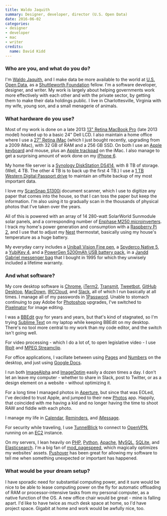 ```yaml
---
title: Waldo Jaquith
summary: Designer, developer, director (U.S. Open Data)
date: 2016-06-02
categories:
- designer
- developer
- mac
- writer
credits:
  name: David Kidd
---
```


### Who are you, and what do you do?

I'm [Waldo Jaquith](https://waldo.jaquith.org/ "Waldo's website."), and I make data be more available to the world at [U.S. Open Data](https://usopendata.org/ "A group promoting open source U.S. government data sets."), as a [Shuttleworth Foundation](https://www.shuttleworthfoundation.org/ "A foundation helping to fund projects for social change.") fellow. I'm a software developer, designer, and writer. My work is largely about helping governments work more effectively with each other and with the private sector, by getting them to make their data holdings public. I live in Charlottesville, Virginia with my wife, young son, and a small menagerie of animals.

### What hardware do you use?

Most of my work is done on a late 2013 [13" Retina MacBook Pro][macbook-pro] (late 2013 model) hooked up to a basic 24" Dell LCD. I also maintain a home office where I use a [27" Retina iMac][imac] (which I just bought recently, upgrading from a 2009 iMac), with 32 GB of RAM and a 256 GB SSD. On both I use an [Apple keyboard][keyboard] and mouse, plus an [Apple trackpad][magic-trackpad] on the iMac. I also manage to get a surprising amount of work done on my [iPhone 6][iphone-6].

My home file server is a [Synology DiskStation DS414][diskstation-ds414], with 8 TB of storage. (Well, 4 TB. The other 4 TB is to back up the first 4 TB.) I use a [1 TB Western Digital Passport drive][my-passport-ultra] to maintain an offsite backup of my most important data.

I love my [ScanSnap S1300i][scansnap-s1300i] document scanner, which I use to digitize any paper that comes into the house, so that I can toss the paper but keep the information. I'm also using it to gradually scan in the thousands of physical photos that I've taken over the years.

All of this is powered with an array of 14 280-watt SolarWorld Sunmodule solar panels, and a corresponding number of [Enphase M250 microinverters][m250]. I track my home's power generation and consumption with a [Raspberry Pi 2][raspberry-pi-2], and I use that to adjust my [Nest][] thermostat, basically using my house's temperature as a huge battery.

My everyday carry includes a [Uniball Vision Fine pen][vision-fine-0.7], a [Spyderco Native 5][native-5], a [YubiKey 4][yubikey], and a [PowerGen 5200mAh USB battery pack][handigen], in a [Jandd Gabriel messenger bag][gabriel] that I bought in 1995 for which they unwisely included a lifetime warranty.

### And what software?

My core desktop software is [Chrome][], [iTerm2][], [Transmit][], [Tweetbot][], [GitHub Desktop][github-mac], [MacDown][], [IRCCloud][], and [Slack][], all of which I run basically at all times. I manage all of my passwords in [1Password][]. Unable to stomach continuing to pay Adobe for [Photoshop][] upgrades, I've switched to [Pixelmator][] for image editing.

I was a [BBEdit][] guy for years and years, but that's kind of stagnated, so I'm trying [Sublime Text][sublime-text] on my laptop while keeping BBEdit on my desktop. There's no tool more central to my work than my code editor, and the switch isn't going well.

For video processing - which I do a lot of, to open legislative video - I use [RipIt][] and [MPEG Streamclip][mpeg-streamclip].

For office applications, I vacillate between using [Pages][] and [Numbers][] on the desktop, and just using [Google Docs][google-docs].

I run both [ImageAlpha][] and [ImageOptim][] easily a dozen times a day. I don't let an leave my computer - whether to share in Slack, post to Twitter, or as a design element on a website - without optimizing it.

For a long time I managed photos in [Aperture][], but since that was EOLed, I've decided to trust Apple, and jumped to their new [Photos][] app. Happily, that coincided with me having a kid and no longer having the time to shoot RAW and fiddle with each photo.

I manage my life in [Calendar][ical], [Reminders][], and [iMessage][].

For security while traveling, I use [TunnelBlick][] to connect to [OpenVPN][], running on an [EC2][] instance.

On my servers, I lean heavily on [PHP][], [Python][], [Apache][], [MySQL][], [SQLite][], and [Elasticsearch][]. I'm a big fan of [mod_pagespeed][], which magically optimizes my websites' assets. [Pushover][] has been great for allowing my software to tell me when something unexpected or important has happened.

### What would be your dream setup?

I have sporadic need for substantial computing power, and it sure would be nice to be able to lease computing power on the fly for automatic offloading of RAM or processor-intensive tasks from my personal computer, as a native function of the OS. A new office chair would be great - mine is falling apart. I'd like to have twice as much desk space at home, so I'd have project space. Gigabit at home and work would be awfully nice, too.

[1password]: https://1password.com "Password management software for Mac OS X."
[apache]: http://www.apache.org/ "Web server software."
[aperture]: https://en.wikipedia.org/wiki/Aperture_(software) "Photo editing and management software for Mac OS X."
[bbedit]: http://www.barebones.com/products/bbedit/ "A text editor for the Mac."
[chrome]: https://www.google.com/intl/en/chrome/browser/ "A WebKit-based browser, where each tab runs in its own thread."
[diskstation-ds414]: https://www.storagereview.com/synology_diskstation_ds414_review "A 4-bay NAS device."
[ec2]: https://aws.amazon.com/ec2/ "A web service for virtualised processing."
[elasticsearch]: https://www.elastic.co/products/elasticsearch "Distributed search engine software."
[gabriel]: http://www.jandd.com/detail.asp?PRODUCT_ID=FGMB "A messenger bag."
[github-mac]: https://desktop.github.com/ "A client for the versioning control service."
[google-docs]: https://en.wikipedia.org/wiki/Google_Docs "A web-based office suite."
[handigen]: http://www.powergenbatt.com/pgen_product/powergen-5200mah-battery-pack/ "A USB battery pack."
[ical]: https://en.wikipedia.org/wiki/Calendar_(Apple) "The calendar software included with macOS."
[imac]: https://www.apple.com/imac/ "An all-in-one computer."
[imagealpha]: https://pngmini.com/ "PNG optimising software for the Mac."
[imageoptim]: https://imageoptim.com/ "A Mac GUI wrapper for image optimising tools."
[imessage]: https://en.wikipedia.org/wiki/iMessage "A messaging platform."
[iphone-6]: https://en.wikipedia.org/wiki/IPhone_6 "A smartphone."
[irccloud]: https://www.irccloud.com/ "A web-based IRC service."
[iterm2]: https://iterm2.com/ "An alternative terminal application for Mac OS X."
[keyboard]: https://www.apple.com/keyboard/ "The keyboard."
[m250]: https://enphase.com/en-us/products-and-services/microinverters "A microinverter."
[macbook-pro]: https://www.apple.com/macbook-pro/ "A laptop."
[macdown]: https://macdown.uranusjr.com/ "A Markdown text editor for the Mac."
[magic-trackpad]: https://en.wikipedia.org/wiki/Magic_Trackpad "A trackpad for desktop machines."
[mod_pagespeed]: https://developers.google.com/speed/pagespeed/module/ "A web server module for automatically optimising pages."
[mpeg-streamclip]: http://www.squared5.com/ "A video converter and editor."
[my-passport-ultra]: https://www.wdc.com/en/products/products.aspx?id=1000 "A portable external hard drive."
[mysql]: https://www.mysql.com/ "A relational database server."
[native-5]: https://www.spyderco.com/catalog/details.php?product=663 "A pocket knife."
[nest]: https://nest.com/ "A clever thermostat."
[numbers]: https://www.apple.com/numbers/ "A spreadsheet application for the Mac."
[openvpn]: https://openvpn.net/index.php/open-source.html "Open source VPN software."
[pages]: https://www.apple.com/pages/ "A Mac word processor and layout tool from Apple."
[photos]: https://www.apple.com/macos/photos/ "A photo editor for Mac OS X."
[photoshop]: https://www.adobe.com/products/photoshop.html "A bitmap image editor."
[php]: https://php.net/ "An interpreted scripting language."
[pixelmator]: https://www.pixelmator.com/mac/ "An image editor for the Mac."
[pushover]: https://pushover.net/ "A push notification system and application."
[python]: https://www.python.org/ "An interpreted scripting language."
[raspberry-pi-2]: https://en.wikipedia.org/wiki/Raspberry_Pi "A single-board hackable computer."
[reminders]: https://support.apple.com/kb/PH12086?viewlocale=en_US&locale=en_US "A to-do list included with Mac OS X."
[ripit]: http://web.archive.org/web/20210327003823/http://thelittleappfactory.com/ripit/ "DVD ripping software for the Mac."
[scansnap-s1300i]: https://www.fujitsu.com/global/products/computing/peripheral/scanners/scansnap/s1300i/ "A portable scanner."
[slack]: https://slack.com/ "A collaboration service."
[sqlite]: http://www.sqlite.org/ "A self-contained database engine."
[sublime-text]: http://www.sublimetext.com/ "A coder's text editor."
[transmit]: https://panic.com/transmit/ "An FTP/SFTP client for the Mac."
[tunnelblick]: https://tunnelblick.net/ "A Mac GUI for OpenVPN."
[tweetbot]: https://tapbots.com/tweetbot/mac/ "A Twitter client for the Mac."
[vision-fine-0.7]: http://web.archive.org/web/20170218183430/http://www.staples.com:80/uni-ball-Vision-Rollerball-Pens-Fine-Point-Black-Dozen/product_433910 "A pen."
[yubikey]: https://www.yubico.com/products/yubikey-hardware/yubikey/ "A USB-based tool for generating one-time passwords."
